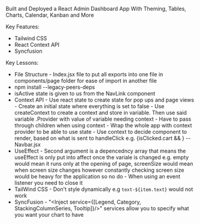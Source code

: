Built and Deployed a React Admin Dashboard App With Theming, Tables, Charts, Calendar, Kanban and More

Key Features:
- Tailwind CSS
- React Context API
- Syncfusion


Key Lessons:
- File Structure
        - Index.jsx file to put all exports into one file in components/page folder for ease of import in another file
-  npm install --legacy-peers-deps
- isActive state is given to us from the NavLink component
- Context API
        - Use react state to create state for pop ups and page views
        - Create an initial state where everything is set to false
        - Use createContext to create a context and store in variable. Then use said variable .Provider with value of variable needing context
        - Have to pass through children when using context
        - Wrap the whole app with context provider to be able to use state
        - Use context to decide component to render, based on what is sent to handleClick e.g. {isClicked.cart && <Cart />} -- Navbar.jsx
- UseEffect
        - Second argument is a depencedncy array that means the useEffect is only put into affect once the variale is changed e.g. empty would mean it runs only at the opening of page, screenSize would mean when screen size changes however constantly checking screen size would be heavy for the application so no do
        - When using an event listener you need to close it
- TailWind CSS
        - Don't style dynamically e.g `text-${item.text}` would not work
- SyncFusion
        - "<Inject service={[Legend, Category, StackingColumnSeries, Tooltip]}/>" services allow you to specify what you want your chart to have
